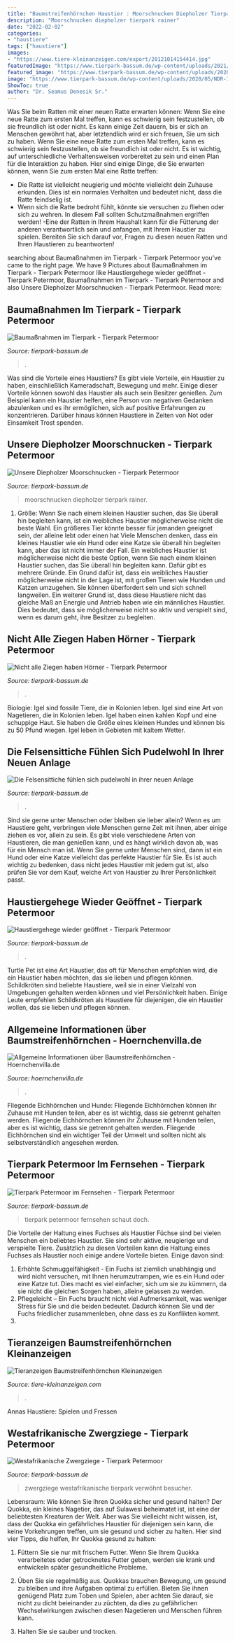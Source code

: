 ```yaml
---
title: "Baumstreifenhörnchen Haustier : Moorschnucken Diepholzer Tierpark Rainer"
description: "Moorschnucken diepholzer tierpark rainer"
date: "2022-02-02"
categories:
- "haustiere"
tags: ["haustiere"]
images:
- "https://www.tiere-kleinanzeigen.com/export/20121014154414.jpg"
featuredImage: "https://www.tierpark-bassum.de/wp-content/uploads/2021/04/Westafrikanische-Zwergziege-scaled.jpg"
featured_image: "https://www.tierpark-bassum.de/wp-content/uploads/2020/11/image3-683x1024.jpeg"
image: "https://www.tierpark-bassum.de/wp-content/uploads/2020/05/NDR-1.jpg"
ShowToc: true
author: "Dr. Seamus Denesik Sr."
---
```



Was Sie beim Ratten mit einer neuen Ratte erwarten können: Wenn Sie eine neue Ratte zum ersten Mal treffen, kann es schwierig sein festzustellen, ob sie freundlich ist oder nicht. Es kann einige Zeit dauern, bis er sich an Menschen gewöhnt hat, aber letztendlich wird er sich freuen, Sie um sich zu haben.
Wenn Sie eine neue Ratte zum ersten Mal treffen, kann es schwierig sein festzustellen, ob sie freundlich ist oder nicht. Es ist wichtig, auf unterschiedliche Verhaltensweisen vorbereitet zu sein und einen Plan für die Interaktion zu haben. Hier sind einige Dinge, die Sie erwarten können, wenn Sie zum ersten Mal eine Ratte treffen:
- Die Ratte ist vielleicht neugierig und möchte vielleicht dein Zuhause erkunden. Dies ist ein normales Verhalten und bedeutet nicht, dass die Ratte feindselig ist.
- Wenn sich die Ratte bedroht fühlt, könnte sie versuchen zu fliehen oder sich zu wehren. In diesem Fall sollten Schutzmaßnahmen ergriffen werden!
-Eine der Ratten in Ihrem Haushalt kann für die Fütterung der anderen verantwortlich sein und anfangen, mit Ihrem Haustier zu spielen. Bereiten Sie sich darauf vor, Fragen zu diesen neuen Ratten und Ihren Haustieren zu beantworten!

	

		
searching about Baumaßnahmen im Tierpark - Tierpark Petermoor you've came to the right page. We have 9 Pictures about Baumaßnahmen im Tierpark - Tierpark Petermoor like Haustiergehege wieder geöffnet - Tierpark Petermoor, Baumaßnahmen im Tierpark - Tierpark Petermoor and also Unsere Diepholzer Moorschnucken - Tierpark Petermoor. Read more:
		
    
## Baumaßnahmen Im Tierpark - Tierpark Petermoor

<img loading=lazy src="https://www.tierpark-bassum.de/wp-content/uploads/2021/03/Volieren-3.jpg" onerror="this.onerror=null;this.src='https://tse1.mm.bing.net/th?id=OIP.0dVVioYyUyLBjagIkfGQ_wHaLI&amp;pid=15.1';" alt="Baumaßnahmen im Tierpark - Tierpark Petermoor">

_Source: tierpark-bassum.de_

>. 

	

Was sind die Vorteile eines Haustiers?
Es gibt viele Vorteile, ein Haustier zu haben, einschließlich Kameradschaft, Bewegung und mehr. Einige dieser Vorteile können sowohl das Haustier als auch sein Besitzer genießen. Zum Beispiel kann ein Haustier helfen, eine Person von negativen Gedanken abzulenken und es ihr ermöglichen, sich auf positive Erfahrungen zu konzentrieren. Darüber hinaus können Haustiere in Zeiten von Not oder Einsamkeit Trost spenden.

    
## Unsere Diepholzer Moorschnucken - Tierpark Petermoor

<img loading=lazy src="https://www.tierpark-bassum.de/wp-content/uploads/2021/05/Diepholzer-Moorschnucken_-scaled.jpg" onerror="this.onerror=null;this.src='https://tse3.mm.bing.net/th?id=OIP.W2JkpppR_PmrmbFXf8vZawHaFj&amp;pid=15.1';" alt="Unsere Diepholzer Moorschnucken - Tierpark Petermoor">

_Source: tierpark-bassum.de_

>moorschnucken diepholzer tierpark rainer. 

	

1. Größe: Wenn Sie nach einem kleinen Haustier suchen, das Sie überall hin begleiten kann, ist ein weibliches Haustier möglicherweise nicht die beste Wahl. Ein größeres Tier könnte besser für jemanden geeignet sein, der alleine lebt oder einen hat
Viele Menschen denken, dass ein kleines Haustier wie ein Hund oder eine Katze sie überall hin begleiten kann, aber das ist nicht immer der Fall. Ein weibliches Haustier ist möglicherweise nicht die beste Option, wenn Sie nach einem kleinen Haustier suchen, das Sie überall hin begleiten kann. Dafür gibt es mehrere Gründe. Ein Grund dafür ist, dass ein weibliches Haustier möglicherweise nicht in der Lage ist, mit großen Tieren wie Hunden und Katzen umzugehen. Sie können überfordert sein und sich schnell langweilen. Ein weiterer Grund ist, dass diese Haustiere nicht das gleiche Maß an Energie und Antrieb haben wie ein männliches Haustier. Dies bedeutet, dass sie möglicherweise nicht so aktiv und verspielt sind, wenn es darum geht, ihre Besitzer zu begleiten.

    
## Nicht Alle Ziegen Haben Hörner - Tierpark Petermoor

<img loading=lazy src="https://www.tierpark-bassum.de/wp-content/uploads/2020/11/image3-683x1024.jpeg" onerror="this.onerror=null;this.src='https://tse2.mm.bing.net/th?id=OIP.Z62O9hNRgufp3NDDMVTb5wHaLG&amp;pid=15.1';" alt="Nicht alle Ziegen haben Hörner - Tierpark Petermoor">

_Source: tierpark-bassum.de_

>. 

	

Biologie: Igel sind fossile Tiere, die in Kolonien leben.
Igel sind eine Art von Nagetieren, die in Kolonien leben. Igel haben einen kahlen Kopf und eine schuppige Haut. Sie haben die Größe eines kleinen Hundes und können bis zu 50 Pfund wiegen. Igel leben in Gebieten mit kaltem Wetter.

    
## Die Felsensittiche Fühlen Sich Pudelwohl In Ihrer Neuen Anlage

<img loading=lazy src="https://www.tierpark-bassum.de/wp-content/uploads/2020/05/Felsensittiche-1-1-e1590788672641.jpg" onerror="this.onerror=null;this.src='https://tse1.mm.bing.net/th?id=OIP.5d43i-59ENUiPtyvnJKIagHaE8&amp;pid=15.1';" alt="Die Felsensittiche fühlen sich pudelwohl in ihrer neuen Anlage">

_Source: tierpark-bassum.de_

>. 

	

Sind sie gerne unter Menschen oder bleiben sie lieber allein?
Wenn es um Haustiere geht, verbringen viele Menschen gerne Zeit mit ihnen, aber einige ziehen es vor, allein zu sein. Es gibt viele verschiedene Arten von Haustieren, die man genießen kann, und es hängt wirklich davon ab, was für ein Mensch man ist. Wenn Sie gerne unter Menschen sind, dann ist ein Hund oder eine Katze vielleicht das perfekte Haustier für Sie. Es ist auch wichtig zu bedenken, dass nicht jedes Haustier mit jedem gut ist, also prüfen Sie vor dem Kauf, welche Art von Haustier zu Ihrer Persönlichkeit passt.

    
## Haustiergehege Wieder Geöffnet - Tierpark Petermoor

<img loading=lazy src="https://www.tierpark-bassum.de/wp-content/uploads/2021/08/DSC7220.png" onerror="this.onerror=null;this.src='https://tse1.mm.bing.net/th?id=OIP.NSlohjWSsC7w8pBSkr5AWAHaFk&amp;pid=15.1';" alt="Haustiergehege wieder geöffnet - Tierpark Petermoor">

_Source: tierpark-bassum.de_

>. 

	

Turtle Pet ist eine Art Haustier, das oft für Menschen empfohlen wird, die ein Haustier haben möchten, das sie lieben und pflegen können.
Schildkröten sind beliebte Haustiere, weil sie in einer Vielzahl von Umgebungen gehalten werden können und viel Persönlichkeit haben. Einige Leute empfehlen Schildkröten als Haustiere für diejenigen, die ein Haustier wollen, das sie lieben und pflegen können.

    
## Allgemeine Informationen über Baumstreifenhörnchen - Hoernchenvilla.de

<img loading=lazy src="https://www.hoernchenvilla.de/images/baumstreifenhoernchen/allgemein/allgemein01.jpg" onerror="this.onerror=null;this.src='https://tse1.mm.bing.net/th?id=OIP.sMNANHOGVHhi_MWaYb0EWwAAAA&amp;pid=15.1';" alt="Allgemeine Informationen über Baumstreifenhörnchen - Hoernchenvilla.de">

_Source: hoernchenvilla.de_

>. 

	

Fliegende Eichhörnchen und Hunde: Fliegende Eichhörnchen können ihr Zuhause mit Hunden teilen, aber es ist wichtig, dass sie getrennt gehalten werden.
Fliegende Eichhörnchen können ihr Zuhause mit Hunden teilen, aber es ist wichtig, dass sie getrennt gehalten werden. Fliegende Eichhörnchen sind ein wichtiger Teil der Umwelt und sollten nicht als selbstverständlich angesehen werden.

    
## Tierpark Petermoor Im Fernsehen - Tierpark Petermoor

<img loading=lazy src="https://www.tierpark-bassum.de/wp-content/uploads/2020/05/NDR-1.jpg" onerror="this.onerror=null;this.src='https://tse3.mm.bing.net/th?id=OIP.26YhA7BfRqPtRxZ3LUhT5gHaE8&amp;pid=15.1';" alt="Tierpark Petermoor im Fernsehen - Tierpark Petermoor">

_Source: tierpark-bassum.de_

>tierpark petermoor fernsehen schaut doch. 

	

Die Vorteile der Haltung eines Fuchses als Haustier
Füchse sind bei vielen Menschen ein beliebtes Haustier. Sie sind sehr aktive, neugierige und verspielte Tiere. Zusätzlich zu diesen Vorteilen kann die Haltung eines Fuchses als Haustier noch einige andere Vorteile bieten. Einige davon sind:
1. Erhöhte Schmuggelfähigkeit - Ein Fuchs ist ziemlich unabhängig und wird nicht versuchen, mit Ihnen herumzutrampen, wie es ein Hund oder eine Katze tut. Dies macht es viel einfacher, sich um sie zu kümmern, da sie nicht die gleichen Sorgen haben, alleine gelassen zu werden.
2. Pflegeleicht – Ein Fuchs braucht nicht viel Aufmerksamkeit, was weniger Stress für Sie und die beiden bedeutet. Dadurch können Sie und der Fuchs friedlicher zusammenleben, ohne dass es zu Konflikten kommt.
3.

    
## Tieranzeigen Baumstreifenhörnchen Kleinanzeigen

<img loading=lazy src="https://www.tiere-kleinanzeigen.com/export/20121014154414.jpg" onerror="this.onerror=null;this.src='https://tse2.mm.bing.net/th?id=OIP.rMGQRY8rgXnHGnAJmNwZzAHaE7&amp;pid=15.1';" alt="Tieranzeigen Baumstreifenhörnchen Kleinanzeigen">

_Source: tiere-kleinanzeigen.com_

>. 

	

Annas Haustiere: Spielen und Fressen

    
## Westafrikanische Zwergziege - Tierpark Petermoor

<img loading=lazy src="https://www.tierpark-bassum.de/wp-content/uploads/2021/04/Westafrikanische-Zwergziege-scaled.jpg" onerror="this.onerror=null;this.src='https://tse2.mm.bing.net/th?id=OIP.ml7TxhzM3d7J4TQCAouGHwHaE8&amp;pid=15.1';" alt="Westafrikanische Zwergziege - Tierpark Petermoor">

_Source: tierpark-bassum.de_

>zwergziege westafrikanische tierpark verwöhnt besucher. 

	

Lebensraum: Wie können Sie Ihren Quokka sicher und gesund halten?
Der Quokka, ein kleines Nagetier, das auf Sulawesi beheimatet ist, ist eine der beliebtesten Kreaturen der Welt. Aber was Sie vielleicht nicht wissen, ist, dass der Quokka ein gefährliches Haustier für diejenigen sein kann, die keine Vorkehrungen treffen, um sie gesund und sicher zu halten. Hier sind vier Tipps, die helfen, Ihr Quokka gesund zu halten:
1. Füttern Sie sie nur mit frischem Futter. Wenn Sie Ihrem Quokka verarbeitetes oder getrocknetes Futter geben, werden sie krank und entwickeln später gesundheitliche Probleme.

2. Üben Sie sie regelmäßig aus. Quokkas brauchen Bewegung, um gesund zu bleiben und ihre Aufgaben optimal zu erfüllen. Bieten Sie ihnen genügend Platz zum Toben und Spielen, aber achten Sie darauf, sie nicht zu dicht beieinander zu züchten, da dies zu gefährlichen Wechselwirkungen zwischen diesen Nagetieren und Menschen führen kann.

3. Halten Sie sie sauber und trocken.

